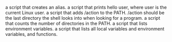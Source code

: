 a script that creates an alias.
a script that prints hello user, where user is the current Linux user.
a script that adds /action to the PATH. /action should be the last directory the shell looks into when looking for a program.
a script that counts the number of directories in the PATH.
a script that lists environment variables.
a script that lists all local variables and environment variables, and functions.
